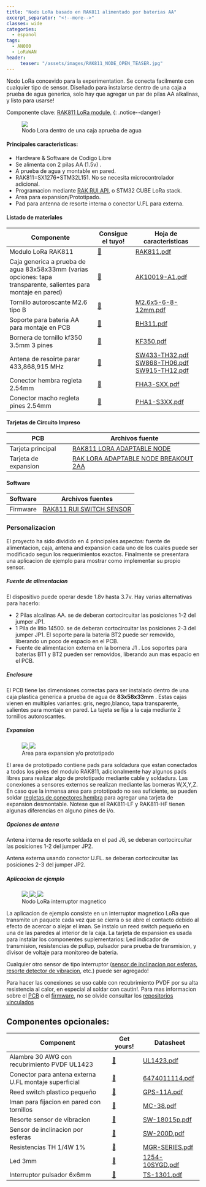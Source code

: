 ```yaml
---
title: "Nodo LoRa basado en RAK811 alimentado por baterias AA"
excerpt_separator: "<!--more-->"
classes: wide
categories:
  - espanol
tags:
  - AN000
  - LoRaWAN
header:
     teaser: "/assets/images/RAK811_NODE_OPEN_TEASER.jpg"
---
```


Nodo LoRa concevido para la experimentation. Se conecta facilmente con cualquier tipo de sensor. Diseñado para instalarse dentro
de una caja a prueba de agua generica, solo hay que agregar un par de pilas AA alkalinas, y listo para usarse!

Componente clave: [RAK811 LoRa module.](https://s.click.aliexpress.com/e/_eOuZFX)
{: .notice--danger}

<figure>
	<a href="/assets/images/RAK811_NODE_OPEN.jpg"> <img src="/assets/images/RAK811_NODE_OPEN_MEDIUM.jpg"> </a>
	<figcaption>Nodo Lora dentro de una caja aprueba de agua</figcaption>
</figure>


#### Principales caracteristicas:
* Hardware & Software de Codigo Libre
* Se alimenta con 2 pilas AA (1.5v) .
* A prueba de agua y montable en pared.
* RAK811=SX1276+STM32L151. No se necesita microcontrolador adicional.
* Programacion mediante [RAK RUI API](https://docs.rakwireless.com/RUI/), o STM32 CUBE LoRa stack.
* Area para expansion/Prototipado.
* Pad para antenna de resorte interna o conector U.FL para externa.


#### Listado de materiales

| Componente         | Consigue el tuyo! | Hoja de caracteristicas                                          | 
| -------- | ------ | ------------------------------------------------------------ |
| Modulo LoRa RAK811    | [💸](https://s.click.aliexpress.com/e/_eOuZFX)     | [RAK811.pdf](/assets/pdf/RAK811.pdf)           |
| Caja generica a prueba de agua 83x58x33mm  (varias opciones: tapa transparente, salientes para montaje en pared)    | [💸](https://s.click.aliexpress.com/e/_eNGM5X )  | [AK10019-A1.pdf](/assets/pdf/AK10019-A1.pdf)                               |
| Tornillo autoroscante M2.6  tipo B    | [💸](https://s.click.aliexpress.com/e/_eOJ3Kd)     | [M2.6x5-6-8-12mm.pdf](/assets/pdf/M2.6x5-6-8-12mm.pdf)           |
| Soporte para bateria AA para montaje en PCB  | [💸](https://s.click.aliexpress.com/e/_eLS8qh)  | [BH311.pdf](/assets/pdf/BH311.pdf) | 
| Bornera de tornillo kf350 3.5mm 3 pines | [💸](https://s.click.aliexpress.com/e/_eKkaWv)  | [KF350.pdf](/assets/pdf/KF350.pdf)                           |
| Antena de resoirte parar 433,868,915 MHz| [💸](https://s.click.aliexpress.com/e/_eNNciZ)  | [SW433-TH32.pdf](/assets/pdf/SW433-TH32.pdf) [SW868-TH06.pdf](/assets/pdf/SW868-TH06.pdf) [SW915-TH12.pdf](/assets/pdf/SW915-TH12.pdf)
| Conector hembra regleta 2.54mm  | [💸](https://s.click.aliexpress.com/e/_eN8wK1)  | [FHA3-SXX.pdf](/assets/pdf/FHA3-S1XX.pdf)                           |
| Conector macho regleta pines 2.54mm  | [💸](https://s.click.aliexpress.com/e/_eMCUJv )  | [PHA1-S3XX.pdf](/assets/pdf/PHA1-S3XX.pdf)                           |

#### Tarjetas de Circuito Impreso

| PCB    |  Archivos fuente                                          | 
| -------- | ------------------------------------------------------------ |
| Tarjeta principal     | [RAK811 LORA ADAPTABLE NODE](https://github.com/galopago/RAK811_LORA_ADAPTABLE_NODE)           |
| Tarjeta de expansion  | [RAK LORA ADAPTABLE NODE BREAKOUT 2AA](https://github.com/galopago/RAK_LORA_ADAPTABLE_NODE_BREAKOUT_2AA)        |

#### Software

| Software    | Archivos fuentes                                          | 
| -------- | ------------------------------------------------------------ |
| Firmware    | [RAK811 RUI SWITCH SENSOR](https://github.com/galopago/RAK811_RUI_SWITCH_SENSOR)           |

### Personalizacion
El proyecto ha sido dividido en 4 principales aspectos: fuente de alimentacion, caja, antena and expansion cada uno de los cuales puede ser modificado segun los requerimientos exactos. Finalmente se presentara una aplicacion de ejemplo para mostrar como implementar su propio sensor.

##### Fuente de alimentacion
El dispositivo puede operar desde 1.8v hasta 3.7v. Hay varias alternativas para hacerlo:
* 2 Pilas alcalinas AA. se de deberan cortocircuitar las posiciones 1-2 del jumper JP1.
* 1 Pila de litio 14500. se de deberan cortocircuitar las posiciones 2-3 del jumper JP1. El soporte para la bateria BT2 puede ser removido, liberando un poco de espacio en el PCB.
* Fuente de alimentacion externa en la bornera J1 . Los soportes para baterias BT1 y BT2 pueden ser removidos, liberando aun mas espacio en el PCB.

##### Enclosure
El PCB tiene las dimensiones correctas para ser instalado dentro de una caja plastica generica a prueba de agua de **83x58x33mm** . Estas cajas vienen en multiples variantes: gris, negro,blanco, tapa transparente, salientes para montaje en pared. La tajeta se fija a la caja mediante 2 tornillos autoroscantes.

##### Expansion

<figure class="half">
	<a href="/assets/images/RAK811_NODE_EXPANSION.jpg"> <img src="/assets/images/RAK811_NODE_EXPANSION_MEDIUM.jpg"> </a>
	<a href="/assets/images/RAK811_NODE_PINOUT.png"> <img src="/assets/images/RAK811_NODE_PINOUT.png"> </a>
	<figcaption>Area para expansion y/o prototipado</figcaption>
</figure>

El area de prototipado contiene pads para soldadura que estan conectados a todos los pines del modulo RAK811, adicionalmente hay algunos pads libres para realizar algo de prototipado mediante cable y soldadura. Las conexiones a sensores externos se realizan mediante las borneras W,X,Y,Z. En caso que la inmensa area para prototipado no sea suficiente, se pueden soldar [regletas de conectores hembra](https://rimstar.org/science_electronics_projects/pin_headers_soldering_cutting_male_female.htm) para agregar una tarjeta de expansion desmontable.
Notese que el RAK811-LF y RAK811-HF tienen algunas diferencias en alguno pines de i/o.


##### Opciones de antena
Antena interna de resorte soldada en el pad J6, se deberan cortocircuitar las posiciones 1-2 del jumper JP2.


Antena externa usando conector U.FL. se deberan cortocircuitar las posiciones 2-3 del jumper JP2. 

##### Aplicacion de ejemplo

<figure class="third">
	<a href="/assets/images/RAK811_NODE_RESISTORS.jpg"> <img src="/assets/images/RAK811_NODE_RESISTORS_MEDIUM.jpg"> </a>
	<a href="/assets/images/RAK811_NODE_REEDSWITCH.jpg"> <img src="/assets/images/RAK811_NODE_REEDSWITCH_MEDIUM.jpg"> </a>
	<a href="/assets/images/RAK811_NODE_CLOSED.jpg"> <img src="/assets/images/RAK811_NODE_CLOSED_MEDIUM.jpg"> </a>
	<figcaption>Nodo LoRa interruptor magnetico</figcaption>
</figure>

La aplicacion de ejemplo consiste en un interruptor magnetico LoRa que transmite un paquete cada vez que se cierra o se abre el contacto debido al efecto de acercar o alejar el iman. Se instalo un reed switch pequeño en una de las paredes al interior de la caja.
La tarjeta de expansion es usada para instalar los componentes suplementarios: Led indicador de transmision, resistencias de pullup, pulsador para  prueba de transmision, y divisor de voltaje para monitoreo de bateria. 

Cualquier otro sensor de tipo interruptor ([sensor de inclinacion por esferas, resorte detector de vibracion](http://blog.vidianindhita.com/2018/02/27/all-about-tilt-switches/), etc.) puede ser agregado!

Para hacer las conexiones se uso cable con recubrimiento PVDF por su alta resistencia al calor, en especial al soldar con cautin!. 
Para mas informacion sobre el [PCB](#tarjetas-de-circuito-impreso) o el  [firmware](#software), no se olvide consultar los [repositorios vinculados](#tarjetas-de-circuito-impreso)
 

## Componentes opcionales:

| Component         | Get yours! | Datasheet                                          | 
| -------- | ------ | ------------------------------------------------------------ |
| Alambre 30 AWG con recubrimiento PVDF UL1423     | [💸](https://s.click.aliexpress.com/e/_eMiimB )     | [UL1423.pdf](/assets/pdf/UL1423.pdf)           |
| Conector para antena externa U.FL montaje superficial    | [💸](https://s.click.aliexpress.com/e/_eLJ9zD)     | [6474011114.pdf](/assets/pdf/6474011114.pdf)           |
| Reed switch plastico pequeño     | [💸](https://s.click.aliexpress.com/e/_eOoX6T)  | [GPS-11A.pdf](/assets/pdf/GPS-11A.pdf)                               |
| Iman para fijacion en pared con tornillos     | [💸](https://s.click.aliexpress.com/e/_eOmX4J )  | [MC-38.pdf](/assets/pdf/MC-38.pdf)                               |
| Resorte sensor de vibracion | [💸](https://s.click.aliexpress.com/e/_etYDMP)  | [SW-18015p.pdf](/assets/pdf/SW-18015p.pdf)                               |
| Sensor de inclinacion por esferas     | [💸](https://s.click.aliexpress.com/e/_eNI7aF )  | [SW-200D.pdf](/assets/pdf/SW-200D.pdf)                               |
| Resistencias TH 1/4W 1%    | [💸](https://s.click.aliexpress.com/e/_eMCbH1)  | [MGR-SERIES.pdf](/assets/pdf/MGR-SERIES.pdf)                               |
| Led 3mm    | [💸](https://s.click.aliexpress.com/e/_eMDYML)  | [1254-10SYGD.pdf](/assets/pdf/1254-10SYGD.pdf)                               |
| Interruptor pulsador  6x6mm  | [💸](https://s.click.aliexpress.com/e/_eKd4YV)  | [TS-1301.pdf](/assets/pdf/TS-1301.pdf)                               |
                     